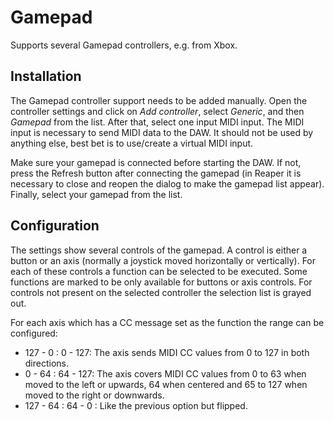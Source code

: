 # Gamepad

Supports several Gamepad controllers, e.g. from Xbox.

## Installation

The Gamepad controller support needs to be added manually. Open the controller settings and click on *Add controller*, select *Generic*, and then *Gamepad* from the list. After that, select one input MIDI input. The MIDI input is necessary to send MIDI data to the DAW. It should not be used by anything else, best bet is to use/create a virtual MIDI input.

Make sure your gamepad is connected before starting the DAW. If not, press the Refresh button after connecting the gamepad (in Reaper it is necessary to close and reopen the dialog to make the gamepad list appear). Finally, select your gamepad from the list.

## Configuration

The settings show several controls of the gamepad. A control is either a button or an axis (normally a joystick moved horizontally or vertically). For each of these controls a function can be selected to be executed. Some functions are marked to be only available for buttons or axis controls. For controls not present on the selected controller the selection list is grayed out.

For each axis which has a CC message set as the function the range can be configured:

* 127 - 0  :  0 - 127: The axis sends MIDI CC values from 0 to 127 in both directions.
* 0   - 64 : 64 - 127: The axis covers MIDI CC values from 0 to 63 when moved to the left or upwards, 64 when centered and 65 to 127 when moved to the right or downwards.
* 127 - 64 : 64 - 0  : Like the previous option but flipped.

<div style="page-break-after: always; visibility: hidden"> 
\pagebreak 
</div>
